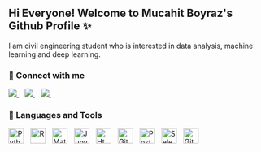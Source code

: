 ## Hi Everyone! Welcome to Mucahit Boyraz's Github Profile ✨
 I am civil engineering student who is interested in data analysis, machine learning and deep learning.

### 💬 Connect with me
<a href="https://www.linkedin.com/in/mucahitboyraz/">
    <img src="https://img.shields.io/badge/linkedin-%230077B5.svg?&style=for-the-badge&logo=linkedin&logoColor=white" />
  </a>&nbsp;&nbsp;
  <a href="https://www.hackerrank.com/mucahitboyraz?hr_r=1">
    <img src="https://img.shields.io/badge/-Hackerrank-2EC866?style=for-the-badge&logo=HackerRank&logoColor=white" />
  </a>&nbsp;&nbsp;
<a href="https://www.kaggle.com/mucahitboyraz">
    <img src="https://img.shields.io/badge/Kaggle-035a7d?style=for-the-badge&logo=kaggle&logoColor=white" />
  </a>&nbsp;&nbsp;

<!--
**mucahitbz/mucahitbz** is a ✨ _special_ ✨ repository because its `README.md` (this file) appears on your GitHub profile.

Here are some ideas to get you started:

- 🔭 I’m currently working on ...
- 🌱 I’m currently learning ...
- 👯 I’m looking to collaborate on ...
- 🤔 I’m looking for help with ...
- 💬 Ask me about ...
- 📫 How to reach me: ...
- 😄 Pronouns: ...
- ⚡ Fun fact: ...
-->
### 🧰 Languages and Tools
<img align="left" alt="Python" width="30px" style="padding-right:10px;" src="https://cdn.jsdelivr.net/gh/devicons/devicon/icons/python/python-plain.svg" />
<img align="left" alt="R" width="30px" style="padding-right:10px;" src="https://cdn.jsdelivr.net/gh/devicons/devicon/icons/r/r-plain.svg" />
<img align="left" alt="Matlab" width="30px" style="padding-right:10px;" src="https://cdn.jsdelivr.net/gh/devicons/devicon/icons/matlab/matlab-original.svg" />
<img align="left" alt="Jupyter" width="30px" style="padding-right:10px;" src="https://cdn.jsdelivr.net/gh/devicons/devicon/icons/jupyter/jupyter-original.svg" />
<img align="left" alt="Html5" width="30px" style="padding-right:10px;" src="https://cdn.jsdelivr.net/gh/devicons/devicon/icons/html5/html5-plain.svg" />
<img align="left" alt="Git" width="30px" style="padding-right:10px;" src="https://cdn.jsdelivr.net/gh/devicons/devicon/icons/git/git-plain.svg" />
<img align="left" alt="Postgresql" width="30px" style="padding-right:10px;" src="https://cdn.jsdelivr.net/gh/devicons/devicon/icons/postgresql/postgresql-plain.svg" /> <img align="left" alt="Selenium" width="30px" style="padding-right:10px;" src="https://cdn.jsdelivr.net/gh/devicons/devicon/icons/selenium/selenium-original.svg" />          
<img align="left" alt="Github" width="30px" style="padding-right:10px;" src="https://cdn.jsdelivr.net/gh/devicons/devicon/icons/github/github-original.svg" />

